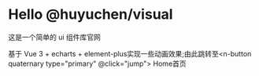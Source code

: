 # Hello @huyuchen/visual

这是一个简单的 ui 组件库官网  

基于 Vue 3 + echarts + element-plus实现一些动画效果;由此跳转至<n-button quaternary type="primary" @click="jump"> Home</n-button>首页

<!-- [![An old rock in the desert](./pubilc/npm.png 'Shiprock, New Mexico by Beau Rogers')] -->

<script setup>
import { useRouter } from 'vitepress'
const router = useRouter()
const jump = () => {
router.go('/guild/introduce')
}
// const imgUrl = new URL('/npm.png', import.meta.url).href
</script>
